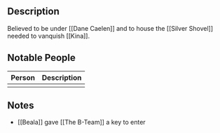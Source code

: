 ## Description
Believed to be under [[Dane Caelen]] and to house the [[Silver Shovel]] needed to vanquish [[Kina]].

## Notable People
| Person | Description |
| ------ | ----------- |
|        |             |
 
## Notes
* [[Beala]] gave [[The B-Team]] a key to enter
